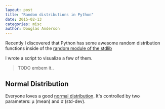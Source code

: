 ```yaml
---
layout: post
title: "Random distributions in Python"
date: 2015-02-13
categories: misc
author: Douglas Anderson
---
```


Recently I discovered that Python has some awesome random distribution
functions inside of the [random module of the stdlib][RANDOM]

I wrote a script to visualize a few of them.

> TODO embem it..

## Normal Distribution

Everyone loves a good [normal distribution][NORMAL]. It's controlled by two
parameters: μ (mean) and σ (std-dev).



[RANDOM]: https://docs.python.org/3.4/library/random.html
[NORMAL]: https://docs.python.org/3.4/library/random.html#random.normalvariate
